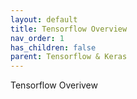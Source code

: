 ```yaml
---
layout: default
title: Tensorflow Overview
nav_order: 1
has_children: false
parent: Tensorflow & Keras
---
```


Tensorflow Overivew
